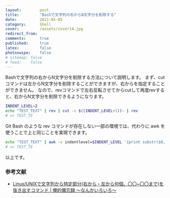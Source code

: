 ```yaml
---
layout:        post
title:         "Bashで文字列の右からN文字分を削除する"
date:          2021-05-05
category:      Shell
cover:         /assets/cover14.jpg
redirect_from:
comments:      true
published:     true
latex:         false
photoswipe:    false
# sitemap: false
# feed:    false
---
```


Bashで文字列の右からN文字分を削除する方法について説明します。
まず、cutコマンドは左からN文字分を削除することができますが、右からを指定することができません。
なので、revコマンドで左右反転させてからcutして再度revすると、右からN文字分を削除できるようになります。

```bash
INDENT_LEVEL=2
echo "TEST_TEXT" | rev | cut -c $((INDENT_LEVEL+1))- | rev
# => TEST_TE
```

Git Bash のような rev コマンドが存在しない一部の環境では、代わりに awk を使うことで上と同じことを実現できます。

```bash
echo "TEST_TEXT" | awk -v indentlevel=$INDENT_LEVEL '{print substr($0, 0, length($0)-indentlevel)}'
# => TEST_TE
```

以上です。


### 参考文献

- [Linux/UNIXで文字列から特定部分(右から・左から何個、〇〇\~〇〇まで)を抜き出すコマンド \| 俺的備忘録 〜なんかいろいろ〜](https://orebibou.com/ja/home/201602/20160228_001/)
